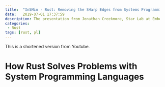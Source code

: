 ```yaml
---
title:  "In5Min - Rust: Removing the SHarp Edges from Systems Programming"
date:   2019-07-01 17:37:59
description: The presentation from Jonathan Creekmore, Star Lab at Embedded Linux Conference, OpenIoTSummit
categories: 
 - Rust
tags: [rust, pl]
---
```

This is a shortened version from Youtube.

# How Rust Solves Problems with System Programming Languages
